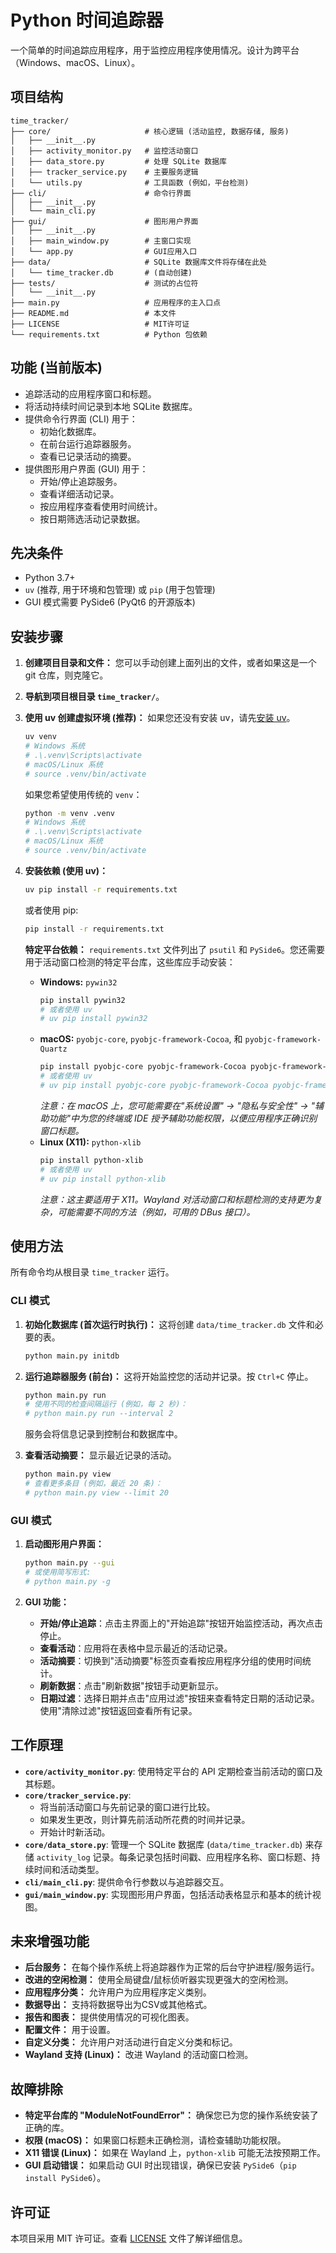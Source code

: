 # Python 时间追踪器

一个简单的时间追踪应用程序，用于监控应用程序使用情况。设计为跨平台（Windows、macOS、Linux）。

## 项目结构

```
time_tracker/
├── core/                     # 核心逻辑 (活动监控, 数据存储, 服务)
│   ├── __init__.py
│   ├── activity_monitor.py   # 监控活动窗口
│   ├── data_store.py         # 处理 SQLite 数据库
│   ├── tracker_service.py    # 主要服务逻辑
│   └── utils.py              # 工具函数 (例如，平台检测)
├── cli/                      # 命令行界面
│   ├── __init__.py
│   └── main_cli.py
├── gui/                      # 图形用户界面
│   ├── __init__.py
│   ├── main_window.py        # 主窗口实现
│   └── app.py                # GUI应用入口
├── data/                     # SQLite 数据库文件将存储在此处
│   └── time_tracker.db       # (自动创建)
├── tests/                    # 测试的占位符
│   └── __init__.py
├── main.py                   # 应用程序的主入口点
├── README.md                 # 本文件
├── LICENSE                   # MIT许可证
└── requirements.txt          # Python 包依赖
```

## 功能 (当前版本)

*   追踪活动的应用程序窗口和标题。
*   将活动持续时间记录到本地 SQLite 数据库。
*   提供命令行界面 (CLI) 用于：
    *   初始化数据库。
    *   在前台运行追踪器服务。
    *   查看已记录活动的摘要。
*   提供图形用户界面 (GUI) 用于：
    *   开始/停止追踪服务。
    *   查看详细活动记录。
    *   按应用程序查看使用时间统计。
    *   按日期筛选活动记录数据。

## 先决条件

*   Python 3.7+
*   `uv` (推荐, 用于环境和包管理) 或 `pip` (用于包管理)
*   GUI 模式需要 PySide6 (PyQt6 的开源版本)

## 安装步骤

1.  **创建项目目录和文件：**
    您可以手动创建上面列出的文件，或者如果这是一个 git 仓库，则克隆它。

2.  **导航到项目根目录 `time_tracker/`**。

3.  **使用 uv 创建虚拟环境 (推荐)：**
    如果您还没有安装 uv，请先[安装 uv](https://github.com/astral-sh/uv#installation)。
    ```bash
    uv venv
    # Windows 系统
    # .\.venv\Scripts\activate
    # macOS/Linux 系统
    # source .venv/bin/activate
    ```
    如果您希望使用传统的 `venv`：
    ```bash
    python -m venv .venv 
    # Windows 系统
    # .\.venv\Scripts\activate
    # macOS/Linux 系统
    # source .venv/bin/activate
    ```

4.  **安装依赖 (使用 uv)：**
    ```bash
    uv pip install -r requirements.txt
    ```
    或者使用 pip:
    ```bash
    pip install -r requirements.txt
    ```
    **特定平台依赖：**
    `requirements.txt` 文件列出了 `psutil` 和 `PySide6`。您还需要用于活动窗口检测的特定平台库，这些库应手动安装：
    *   **Windows:** `pywin32`
        ```bash
        pip install pywin32
        # 或者使用 uv
        # uv pip install pywin32
        ```
    *   **macOS:** `pyobjc-core`, `pyobjc-framework-Cocoa`, 和 `pyobjc-framework-Quartz`
        ```bash
        pip install pyobjc-core pyobjc-framework-Cocoa pyobjc-framework-Quartz
        # 或者使用 uv
        # uv pip install pyobjc-core pyobjc-framework-Cocoa pyobjc-framework-Quartz
        ```
        *注意：在 macOS 上，您可能需要在"系统设置" -> "隐私与安全性" -> "辅助功能"中为您的终端或 IDE 授予辅助功能权限，以便应用程序正确识别窗口标题。*
    *   **Linux (X11):** `python-xlib`
        ```bash
        pip install python-xlib
        # 或者使用 uv
        # uv pip install python-xlib
        ```
        *注意：这主要适用于 X11。Wayland 对活动窗口和标题检测的支持更为复杂，可能需要不同的方法（例如，可用的 DBus 接口）。*

## 使用方法

所有命令均从根目录 `time_tracker` 运行。

### CLI 模式

1.  **初始化数据库 (首次运行时执行)：**
    这将创建 `data/time_tracker.db` 文件和必要的表。
    ```bash
    python main.py initdb
    ```

2.  **运行追踪器服务 (前台)：**
    这将开始监控您的活动并记录。按 `Ctrl+C` 停止。
    ```bash
    python main.py run
    # 使用不同的检查间隔运行 (例如，每 2 秒)：
    # python main.py run --interval 2
    ```
    服务会将信息记录到控制台和数据库中。

3.  **查看活动摘要：**
    显示最近记录的活动。
    ```bash
    python main.py view
    # 查看更多条目 (例如，最近 20 条)：
    # python main.py view --limit 20
    ```

### GUI 模式

1.  **启动图形用户界面：**
    ```bash
    python main.py --gui
    # 或使用简写形式:
    # python main.py -g
    ```

2.  **GUI 功能：**
    *   **开始/停止追踪**：点击主界面上的"开始追踪"按钮开始监控活动，再次点击停止。
    *   **查看活动**：应用将在表格中显示最近的活动记录。
    *   **活动摘要**：切换到"活动摘要"标签页查看按应用程序分组的使用时间统计。
    *   **刷新数据**：点击"刷新数据"按钮手动更新显示。
    *   **日期过滤**：选择日期并点击"应用过滤"按钮来查看特定日期的活动记录。使用"清除过滤"按钮返回查看所有记录。

## 工作原理

*   **`core/activity_monitor.py`**: 使用特定平台的 API 定期检查当前活动的窗口及其标题。
*   **`core/tracker_service.py`**:
    *   将当前活动窗口与先前记录的窗口进行比较。
    *   如果发生更改，则计算先前活动所花费的时间并记录。
    *   开始计时新活动。
*   **`core/data_store.py`**: 管理一个 SQLite 数据库 (`data/time_tracker.db`) 来存储 `activity_log` 记录。每条记录包括时间戳、应用程序名称、窗口标题、持续时间和活动类型。
*   **`cli/main_cli.py`**: 提供命令行参数以与追踪器交互。
*   **`gui/main_window.py`**: 实现图形用户界面，包括活动表格显示和基本的统计视图。

## 未来增强功能

*   **后台服务：** 在每个操作系统上将追踪器作为正常的后台守护进程/服务运行。
*   **改进的空闲检测：** 使用全局键盘/鼠标侦听器实现更强大的空闲检测。
*   **应用程序分类：** 允许用户为应用程序定义类别。
*   **数据导出：** 支持将数据导出为CSV或其他格式。
*   **报告和图表：** 提供使用情况的可视化图表。
*   **配置文件：** 用于设置。
*   **自定义分类：** 允许用户对活动进行自定义分类和标记。
*   **Wayland 支持 (Linux)：** 改进 Wayland 的活动窗口检测。

## 故障排除

*   **特定平台库的 "ModuleNotFoundError"：** 确保您已为您的操作系统安装了正确的库。
*   **权限 (macOS)：** 如果窗口标题未正确检测，请检查辅助功能权限。
*   **X11 错误 (Linux)：** 如果在 Wayland 上，`python-xlib` 可能无法按预期工作。
*   **GUI 启动错误：** 如果启动 GUI 时出现错误，确保已安装 `PySide6`（`pip install PySide6`）。

## 许可证

本项目采用 MIT 许可证。查看 [LICENSE](LICENSE) 文件了解详细信息。 